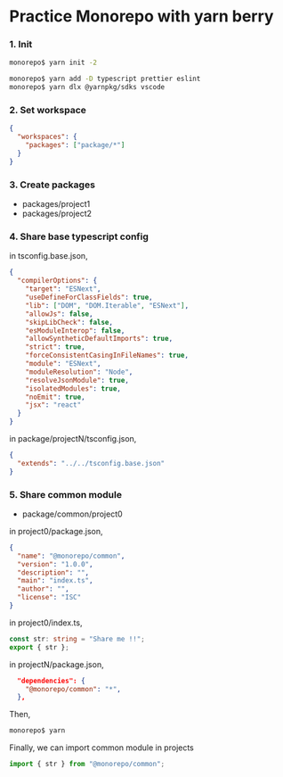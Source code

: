 # Practice Monorepo with yarn berry

### 1. Init

```bash
monorepo$ yarn init -2

monorepo$ yarn add -D typescript prettier eslint
monorepo$ yarn dlx @yarnpkg/sdks vscode
```

### 2. Set workspace

```json
{
  "workspaces": {
    "packages": ["package/*"]
  }
}
```

### 3. Create packages

- packages/project1
- packages/project2

### 4. Share base typescript config

in tsconfig.base.json,

```json
{
  "compilerOptions": {
    "target": "ESNext",
    "useDefineForClassFields": true,
    "lib": ["DOM", "DOM.Iterable", "ESNext"],
    "allowJs": false,
    "skipLibCheck": false,
    "esModuleInterop": false,
    "allowSyntheticDefaultImports": true,
    "strict": true,
    "forceConsistentCasingInFileNames": true,
    "module": "ESNext",
    "moduleResolution": "Node",
    "resolveJsonModule": true,
    "isolatedModules": true,
    "noEmit": true,
    "jsx": "react"
  }
}
```

in package/projectN/tsconfig.json,

```json
{
  "extends": "../../tsconfig.base.json"
}
```

### 5. Share common module

- package/common/project0

in project0/package.json,

```json
{
  "name": "@monorepo/common",
  "version": "1.0.0",
  "description": "",
  "main": "index.ts",
  "author": "",
  "license": "ISC"
}
```

in project0/index.ts,

```typescript
const str: string = "Share me !!";
export { str };
```

in projectN/package.json,

```json
  "dependencies": {
    "@monorepo/common": "*",
  },
```

Then,

```bash
monorepo$ yarn
```

Finally, we can import common module in projects

```typescript
import { str } from "@monorepo/common";
```
